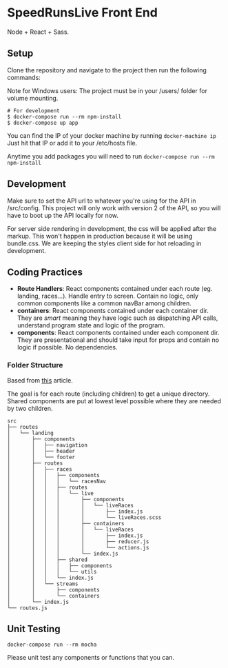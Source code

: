 # SpeedRunsLive Front End

Node + React + Sass.

## Setup

Clone the repository and navigate to the project then run the following commands:

Note for Windows users: The project must be in your /users/ folder for volume mounting.

```Shell
# For development
$ docker-compose run --rm npm-install
$ docker-compose up app
```

You can find the IP of your docker machine by running `docker-machine ip`
Just hit that IP or add it to your /etc/hosts file.

Anytime you add packages you will need to run `docker-compose run --rm npm-install`

## Development

Make sure to set the API url to whatever you're using for the API in /src/config. This project will only work with version 2 of the API, so you will have to boot up the API locally for now.

For server side rendering in development, the css will be applied after the markup. This won't happen in production because it will be using bundle.css. We are keeping the styles client side for hot reloading in development.

## Coding Practices

* **Route Handlers**: React components contained under each route (eg. landing, races...). Handle entry to screen. Contain no logic, only common components like a common navBar among children.
* **containers**: React components contained under each container dir. They are _smart_ meaning they have logic such as dispatching API calls, understand program state and logic of the program.
* **components**: React components contained under each component dir. They are presentational and should take input for props and contain no logic if possible. No dependencies.

### Folder Structure
Based from [this](https://gist.github.com/ryanflorence/daafb1e3cb8ad740b346#how-it-works) article. 

The goal is for each route (including children) to get a unique directory. Shared components are put at lowest level possible where they are needed by two children.

```
src
├── routes
│   └── landing 
│       ├── components
│       │   ├── navigation
│       │   ├── header
│       │   └── footer
│       ├── routes
│       │   ├── races
│       │   │   ├── components
│       │   │   │   └── racesNav
│       │   │   ├── routes
│       │   │   │   └── live
│       │   │   │       ├── components
│       │   │   │       │   └── liveRaces
│       │   │   │       │       ├── index.js
│       │   │   │       │       └── liveRaces.scss
│       │   │   │       ├── containers
│       │   │   │       │   └── liveRaces
│       │   │   │       │       ├── index.js
│       │   │   │       │       ├── reducer.js
│       │   │   │       │       └── actions.js
│       │   │   │       └── index.js
│       │   │   ├── shared
│       │   │   │   ├── components
│       │   │   │   └── utils
│       │   │   └── index.js
│       │   └── streams
│       │       ├── components
│       │       └── containers
│       └── index.js
└── routes.js
```

## Unit Testing

`docker-compose run --rm mocha`

Please unit test any components or functions that you can.